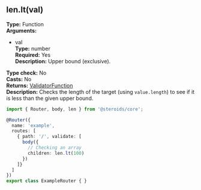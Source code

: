 ## len.lt(val)

**Type:** Function  
**Arguments:**
  - val  
    **Type:** number  
    **Required:** Yes  
    **Description:** Upper bound (exclusive).

**Type check:** No  
**Casts:** No  
**Returns:** [ValidatorFunction](../../router-decorator/routedefinition/validationrule/validatorfunction)  
**Description:** Checks the length of the target (using `value.length`) to see if it is less than the given upper bound.

```ts
import { Router, body, len } from '@steroids/core';

@Router({
  name: 'example',
  routes: [
    { path: '/', validate: [
      body({
        // Checking an array
        children: len.lt(100)
      })
    ]}
  ]
})
export class ExampleRouter { }
```
